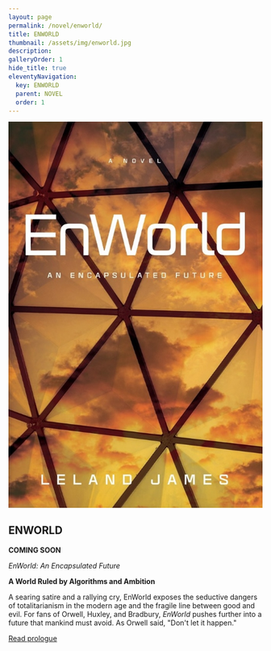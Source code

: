 ```yaml
---
layout: page
permalink: /novel/enworld/
title: ENWORLD
thumbnail: /assets/img/enworld.jpg
description: 
galleryOrder: 1
hide_title: true
eleventyNavigation:
  key: ENWORLD
  parent: NOVEL
  order: 1
---
```


<div class="container">
  <div class="image-container">
    <img src="/assets/img/enworld.jpg" alt="Book Cover">
  </div>
  <div class="text-container">
    <h2>ENWORLD</h2>
    <p><b>COMING SOON</b></p>
    <p><em>EnWorld: An Encapsulated Future</em></p>
    <p><b>A World Ruled by Algorithms and Ambition</b></p>
    <p>A searing satire and a rallying cry, EnWorld exposes the seductive dangers of totalitarianism in the modern age and the fragile line between good and evil. For fans of Orwell, Huxley, and Bradbury, <em>EnWorld</em> pushes further into a future that mankind must avoid. As Orwell said, "Don't let it happen."</p>
    <p><a href="#" id="toggle-sample">Read prologue</a></p>    
  </div>
</div>
<div class="centered-content" id="sample-content" style="display: none;">
  <div class="mobile-only">
    <a href="/assets/pdf/enworld-prologue.pdf" target="_blank">Read the Prologue (PDF)</a>
  </div>
<div class="desktop-only">
  <object data="/assets/pdf/enworld-prologue.pdf#view=FitH" type="application/pdf" width="100%" height="600px">
    <p>Your browser cannot display this PDF. <a href="/assets/pdf/enworld-prologue.pdf">Download it instead</a>.</p>
  </object>
</div>
</div>

<script>
  document.addEventListener('DOMContentLoaded', function() {
    const toggleLink = document.getElementById("toggle-sample");
    const prologueContent = document.getElementById("sample-content");

    toggleLink.addEventListener("click", function(event) {
      event.preventDefault(); // Prevent default link behavior
      if (prologueContent.style.display === "none") {
        prologueContent.style.display = "block"; // Show content
        toggleLink.textContent = "Hide prologue"; // Change link text
        prologueContent.scrollIntoView({ behavior: "smooth" }); // Scroll to content
      } else {
        prologueContent.style.display = "none"; // Hide content
        toggleLink.textContent = "Read prologue"; // Change link text back
      }
    });
  });
</script>
